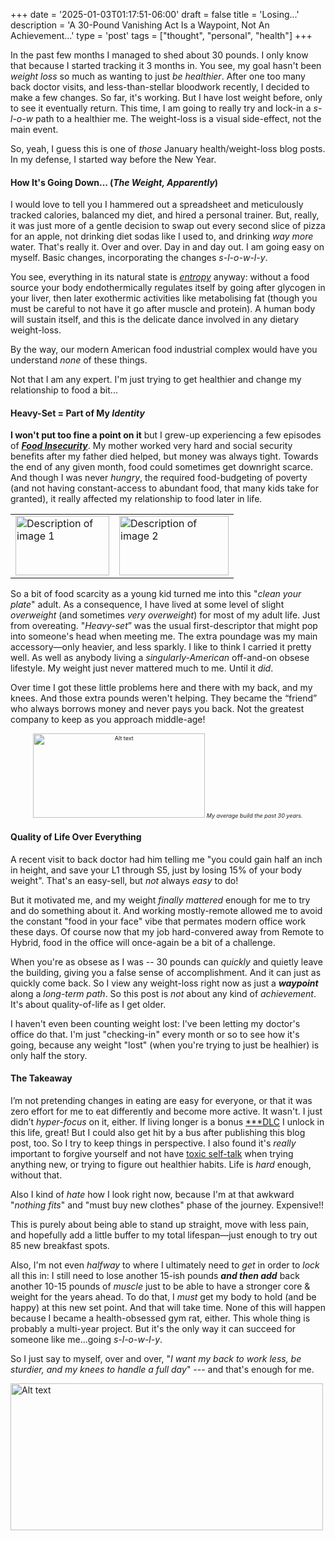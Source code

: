 +++
date = '2025-01-03T01:17:51-06:00'
draft = false
title = 'Losing...'
description = 'A 30-Pound Vanishing Act Is a Waypoint, Not An Achievement...'
type = 'post'
tags = ["thought", "personal", "health"]
+++

In the past few months I managed to shed about 30 pounds.  I only know that because I started tracking it 3 months in.  You see, my goal hasn't been *weight loss* so much as wanting to just *be healthier*.  After one too many back doctor visits, and less-than-stellar bloodwork recently, I decided to make a few changes.  So far, it's working.  But I have lost weight before, only to see it eventually return.  This time, I am going to really try and lock-in a *s-l-o-w* path to a healthier me.  The weight-loss is a visual side-effect, not the main event. <br />

So, yeah, I guess this is one of *those* January health/weight-loss blog posts. In my defense, I started way before the New Year.

#### How It's Going Down... (*The Weight, Apparently*)

I would love to tell you I hammered out a spreadsheet and meticulously tracked calories, balanced my diet, and hired a personal trainer. But, really, it was just more of a gentle decision to swap out every second slice of pizza for an apple, not drinking diet sodas like I used to, and drinking *way more* water.  That's really it. Over and over. Day in and day out. I am going easy on myself. Basic changes, incorporating the changes *s-l-o-w-l-y*. <br /> 

You see, everything in its natural state is [*entropy*](https://en.wikipedia.org/wiki/Introduction_to_entropy) anyway: without a food source your body endothermically regulates itself by going after glycogen in your liver, then later exothermic activities like metabolising fat (though you must be careful to not have it go after muscle and protein).  A human body will sustain itself, and this is the delicate dance involved in any dietary weight-loss.<br />

By the way, our modern American food industrial complex would have you understand *none* of these things. <br /> 

Not that I am any expert. I'm just trying to get healthier and change my relationship to food a bit... <br />

#### Heavy-Set = Part of My *Identity*

**I won't put too fine a point on it** but I grew-up experiencing a few episodes of [***Food Insecurity***](https://en.wikipedia.org/wiki/Food_security).  My mother worked very hard and social security benefits after my father died helped, but money was always tight. Towards the end of any given month, food could sometimes get downright scarce. And though I was never *hungry*, the required food-budgeting of poverty (and not having constant-access to abundant food, that many kids take for granted), it really affected my relationship to food later in life.

<table>
  <tr>
    <td>
     <img src="https://julianwest.me/Blog/posts/images/JW-six.jpg" alt="Description of image 1" width="150" height="95">
      <div></div>
      </td>
      <td>
      <img src="https://julianwest.me/Blog/posts/images/JW-eight.jpeg" alt="Description of image 2" width="175" height="95">
      <div></div>
      </td>
  </tr>
</table>

So a bit of food scarcity as a young kid turned me into this "*clean your plate*" adult. As a consequence, I have lived at some level of slight *overweight* (and sometimes *very overweight*) for most of my adult life. Just from overeating. "*Heavy-set*” was the usual first-descriptor that might pop into someone's head when meeting me. The extra poundage was my main accessory—only heavier, and less sparkly.  I like to think I carried it pretty well.  As well as anybody living a *singularly-American* off-and-on obsese lifestyle. My weight just never mattered much to me. Until it *did*.  <br /> 

Over time I got these little problems here and there with my back, and my knees.  And those extra pounds weren't helping.  They became the “friend” who always borrows money and never pays you back. Not the greatest company to keep as you approach middle-age! <br />

<div style="text-align: center; font-size: 9px;">
<img src="https://julianwest.me/Blog/posts/images/jdub-heavy.jpeg" alt="Alt text" width="275" height="135"> 
<i>My average build the past 30 years. </i></div>

#### Quality of Life Over Everything

A recent visit to back doctor had him telling me "you could gain half an inch in height, and save your L1 through S5, just by losing 15% of your body weight".  That's an easy-sell, but *not* always *easy* to do! <br />  

But it motivated me, and my weight *finally mattered* enough for me to try and do something about it.  And working mostly-remote allowed me to avoid the constant "food in your face" vibe that permates modern office work these days. Of course now that my job hard-convered away from Remote to Hybrid, food in the office will once-again be a bit of a challenge.

When you're as obsese as I was -- 30 pounds can *quickly* and quietly leave the building, giving you a false sense of accomplishment. And it can just as quickly come back.  So I view any weight-loss right now as just a ***waypoint*** along a *long-term path*.  So this post is *not* about any kind of *achievement*.  It's about quality-of-life as I get older.  <br /> 

I haven't even been counting weight lost: I've been letting my doctor's office do that.  I'm just "checking-in" every month or so to see how it's going, because any weight "lost" (when you're trying to just be healhier) is only half the story.   <br />

#### The Takeaway

I’m not pretending changes in eating are easy for everyone, or that it was zero effort for me to eat differently and become more active.  It wasn't.  I just didn’t *hyper-focus* on it, either. If living longer is a bonus [***DLC](https://en.wikipedia.org/wiki/Downloadable_content) I unlock in this life, great!  But I could also get hit by a bus after publishing this blog post, too. So I try to keep things in perspective. I also found it's *really* important to forgive yourself and not have [toxic self-talk](https://www.verywellmind.com/negative-self-talk-and-how-it-affects-us-4161304) when trying anything new, or trying to figure out healthier habits.  Life is *hard* enough, without that.  <br />

Also I kind of *hate* how I look right now, because I'm at that awkward "*nothing fits*" and "must buy new clothes" phase of the journey. Expensive!! <br /> 

This is purely about being able to stand up straight, move with less pain, and hopefully add a little buffer to my total lifespan—just enough to try out 85 new breakfast spots. <br />

Also, I'm not even *halfway* to where I ultimately need to *get* in order to *lock* all this in: I still need to lose another 15-ish pounds ***and then add*** back another 10-15 pounds of *muscle* just to be able to have a stronger core & weight for the years ahead.  To do that, I *must* get my body to hold (and be happy) at this new set point.  And that will take time. None of this will happen because I became a health-obsessed gym rat, either.  This whole thing is probably a multi-year project.  But it's the only way it can succeed for someone like me...going *s-l-o-w-l-y*.  <br />

So I just say to myself, over and over, "*I want my back to work less, be sturdier, and my knees to handle a full day*" --- and that's enough for me. <br />

<img src="https://julianwest.me/Blog/posts/2024/BrownJacket/jdub-blue-jacket.jpeg" alt="Alt text" width="500" height="235">